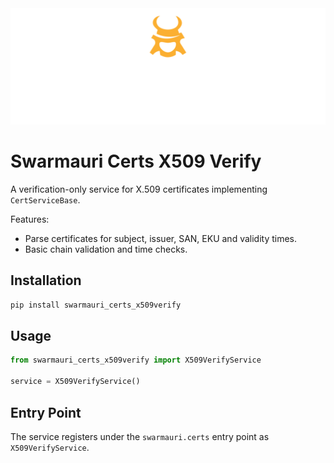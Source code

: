 <!-- Dark OS/GitHub theme → show LIGHT PNG; Light → show DARK PNG -->
<picture>
  <source media="(prefers-color-scheme: dark)"  srcset="../../../assets/swarmauri_brand_frag_light.png">
  <source media="(prefers-color-scheme: light)" srcset="../../../assets/swarmauri_brand_frag_dark.png">
  <!-- Fallback below (see #2) -->
  <img alt="Project logo" src="../../../assets/swarmauri_brand_frag_dark.png" width="640">
</picture>


# Swarmauri Certs X509 Verify

A verification-only service for X.509 certificates implementing
`CertServiceBase`.

Features:
- Parse certificates for subject, issuer, SAN, EKU and validity times.
- Basic chain validation and time checks.

## Installation

```bash
pip install swarmauri_certs_x509verify
```

## Usage

```python
from swarmauri_certs_x509verify import X509VerifyService

service = X509VerifyService()
```

## Entry Point

The service registers under the `swarmauri.certs` entry point as
`X509VerifyService`.
